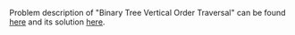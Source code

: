 Problem description of "Binary Tree Vertical Order Traversal" can be found [here](https://leetcode.com/problems/binary-tree-vertical-order-traversal/description/) and its solution [here]().
